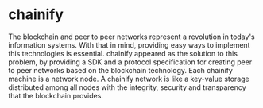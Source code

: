 # chainify

The blockchain and peer to peer networks represent a revolution in today's information systems.
With that in mind, providing easy ways to implement this technologies is essential.
chainify appeared as the solution to this problem, by providing a SDK and a protocol specification for creating peer to peer networks based on the blockchain technology.
Each chainify machine is a network node.
A chainify network is like a key-value storage distributed among all nodes with the integrity, security and transparency that the blockchain provides.